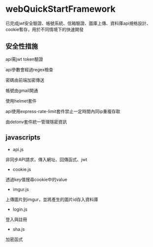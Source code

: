 # webQuickStartFramework
已完成jwt安全驗證、帳號系統、信箱驗證、圖庫上傳、資料庫api規格設計、cookie暫存，用於不同情境下的快速開發

## 安全性措施
api需jwt token驗證

api參數會經過regex檢查

密碼由前端加密傳送

帳號由gmail開通

使用helmet套件

api使用express-rate-limit套件禁止一定時間內同ip重複存取

由detonv套件統一管理隱密資訊

## javascripts
* api.js

非同步API請求，傳入網址、回傳函式、jwt

* cookie.js

透過key值搜尋cookie中的value

* imgur.js

上傳圖片到imgur，並將產生的圖片id存入資料庫

* login.js

登入與註冊

* sha.js

加密函式
